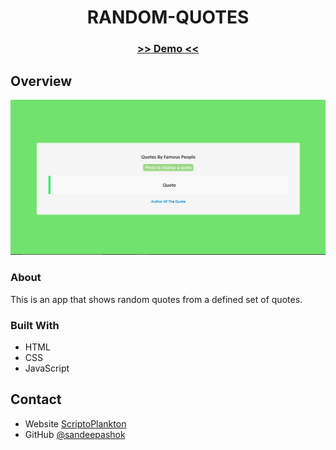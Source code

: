 <!-- Please update value in the {}  -->

<h1 align="center">RANDOM-QUOTES</h1>

<div align="center">
  <h3>
    <a href="https://randomquotes-app.netlify.app/">
     >> Demo <<
    </a>   
  </h3>
</div>


<!-- OVERVIEW -->

## Overview

![screenshot](Capture.PNG)

### About
  This is an app that shows random quotes from a defined set of quotes.

### Built With

<!-- This section should list any major frameworks that you built your project using. Here are a few examples.-->

- HTML
- CSS
- JavaScript


## Contact

- Website [ScriptoPlankton](https://sandeep.netlify.app/)
- GitHub [@sandeepashok](https://github.com/sandeepashok)

